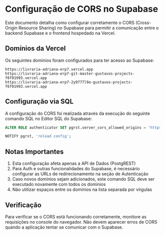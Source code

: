 # Configuração de CORS no Supabase

Este documento detalha como configurar corretamente o CORS (Cross-Origin Resource Sharing) no Supabase para permitir a comunicação entre o backend Supabase e o frontend hospedado na Vercel.

## Domínios da Vercel

Os seguintes domínios foram configurados para ter acesso ao Supabase:

```
https://livraria-adriana-erp7.vercel.app
https://livraria-adriana-erp7-git-master-gustavos-projects-f6f01993.vercel.app
https://livraria-adriana-erp7-2y9777l9o-gustavos-projects-f6f01993.vercel.app
```

## Configuração via SQL

A configuração do CORS foi realizada através da execução do seguinte comando SQL no Editor SQL do Supabase:

```sql
ALTER ROLE authenticator SET pgrst.server_cors_allowed_origins = 'https://livraria-adriana-erp7.vercel.app,https://livraria-adriana-erp7-git-master-gustavos-projects-f6f01993.vercel.app,https://livraria-adriana-erp7-2y9777l9o-gustavos-projects-f6f01993.vercel.app';

NOTIFY pgrst, 'reload config';
```

## Notas Importantes

1. Esta configuração afeta apenas a API de Dados (PostgREST)
2. Para Auth e outras funcionalidades do Supabase, é necessário configurar as URLs de redirecionamento na seção de Autenticação
3. Caso novos domínios sejam adicionados, este comando SQL deve ser executado novamente com todos os domínios
4. Não utilizar espaços entre os domínios na lista separada por vírgulas

## Verificação

Para verificar se o CORS está funcionando corretamente, monitore as requisições no console do navegador. Não devem aparecer erros de CORS quando a aplicação tentar se comunicar com o Supabase. 